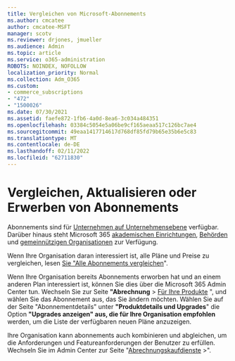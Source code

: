 ```yaml
---
title: Vergleichen von Microsoft-Abonnements
ms.author: cmcatee
author: cmcatee-MSFT
manager: scotv
ms.reviewer: drjones, jmueller
ms.audience: Admin
ms.topic: article
ms.service: o365-administration
ROBOTS: NOINDEX, NOFOLLOW
localization_priority: Normal
ms.collection: Adm_O365
ms.custom:
- commerce_subscriptions
- "472"
- "1500026"
ms.date: 07/30/2021
ms.assetid: faefe872-1fb6-4a0d-8ea6-3c034a484351
ms.openlocfilehash: 03384c5054e5a06be9cf165aeaa517c126bc7ae4
ms.sourcegitcommit: 49eaa1417714617d768df85fd79b65e35b6e5c83
ms.translationtype: MT
ms.contentlocale: de-DE
ms.lasthandoff: 02/11/2022
ms.locfileid: "62711830"
---
```

# <a name="compare-upgrade-or-purchase-subscriptions"></a>Vergleichen, Aktualisieren oder Erwerben von Abonnements
  
Abonnements sind für [Unternehmen auf Unternehmensebene](https://www.microsoft.com/microsoft-365/enterprise/compare-office-365-plans?rtc=1) verfügbar.[](https://www.microsoft.com/microsoft-365/business/compare-all-microsoft-365-business-products?tab=2&rtc=1) Darüber hinaus steht Microsoft 365 [akademischen Einrichtungen](https://www.microsoft.com/microsoft-365/academic/compare-office-365-education-plans?rtc=1&activetab=tab%3aprimaryr1), [Behörden](https://www.microsoft.com/microsoft-365/government/compare-office-365-government-plans?rtc=1) und [gemeinnützigen Organisationen](https://www.microsoft.com/microsoft-365/nonprofit/office-365-nonprofit-plans-and-pricing?&rtc=1&activetab=tab%3aprimaryr1) zur Verfügung.
  
Wenn Ihre Organisation daran interessiert ist, alle Pläne und Preise zu vergleichen, lesen [Sie "Alle Abonnements vergleichen](https://www.microsoft.com/microsoft-365/enterprise/compare-office-365-plans?rtc=1)".
  
Wenn Ihre Organisation bereits Abonnements erworben hat und an einem anderen Plan interessiert ist, können Sie dies über die Microsoft 365 Admin Center tun. Wechseln Sie zur Seite **"Abrechnung** \> [Für Ihre Produkte](https://go.microsoft.com/fwlink/p/?linkid=842054) ", und wählen Sie das Abonnement aus, das Sie ändern möchten. Wählen Sie auf der Seite "Abonnementdetails" unter **"Produktdetails und Upgrades**" die Option **"Upgrades anzeigen" aus, die für Ihre Organisation empfohlen** werden, um die Liste der verfügbaren neuen Pläne anzuzeigen.
  
Ihre Organisation kann abonnements auch kombinieren und abgleichen, um die Anforderungen und Featureanforderungen der Benutzer zu erfüllen. Wechseln Sie im Admin Center zur Seite "[Abrechnungskaufdienste](https://go.microsoft.com/fwlink/p/?linkid=868433)  \>". 